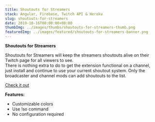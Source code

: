 ```yaml
---
title: Shoutouts for Streamers
stack: Angular, Firebase, Twitch API & Heroku
slug: shoutouts-for-streamers
date: 2019-10-16T00:00:00+00:00
thumbImg: ../images/thumbs/shoutouts-for-streamers-thumb.png
featuredImg: ../images/featured/shoutouts-for-streamers-banner.png
---
```


**Shoutouts for Streamers**

Shoutouts for Streamers will keep the streamers shoutouts alive on their Twitch page for all viewers to see.  
There is nothing extra to do to get the extension functional on a channel, just install and continue to use your current shoutout system.
Only the broadcaster and channel mods can add shoutouts to the list.
    
[Check it out](https://dashboard.twitch.tv/extensions/0ghp1wfzi7hdp144bpwagh9q86xjkg-0.2.3)

**Features:**
 - Customizable colors
 - Use !so command
 - No configuration required